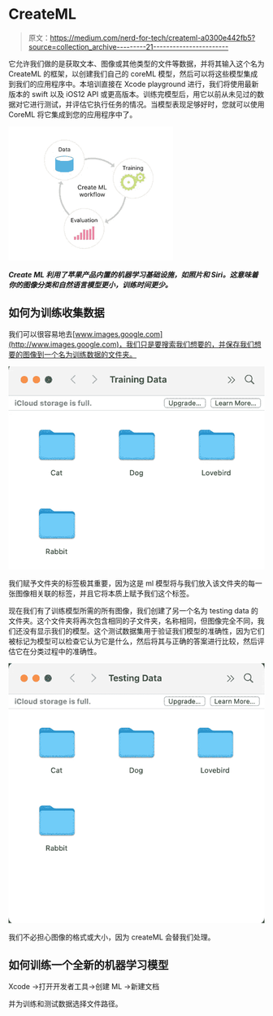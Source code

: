 # CreateML

> 原文：<https://medium.com/nerd-for-tech/createml-a0300e442fb5?source=collection_archive---------21----------------------->

它允许我们做的是获取文本、图像或其他类型的文件等数据，并将其输入这个名为 CreateML 的框架，以创建我们自己的 coreML 模型，然后可以将这些模型集成到我们的应用程序中。本培训直接在 Xcode playground 进行，我们将使用最新版本的 swift 以及 iOS12 API 或更高版本。训练完模型后，用它以前从未见过的数据对它进行测试，并评估它执行任务的情况。当模型表现足够好时，您就可以使用 CoreML 将它集成到您的应用程序中了。

![](img/5cdd057e24e743a6f088867d9ec51527.png)

***Create ML 利用了苹果产品内置的机器学习基础设施，如照片和 Siri。这意味着你的图像分类和自然语言模型更小，训练时间更少。***

## **如何为训练收集数据**

我们可以很容易地去[www.images.google.com](http://www.images.google.com)，我们只是要搜索我们想要的，并保存我们想要的图像到一个名为训练数据的文件夹。

![](img/9adecdc345e5548ff7ab3e883e91b670.png)

我们赋予文件夹的标签极其重要，因为这是 ml 模型将与我们放入该文件夹的每一张图像相关联的标签，并且它将本质上赋予我们这个标签。

现在我们有了训练模型所需的所有图像，我们创建了另一个名为 testing data 的文件夹。这个文件夹将再次包含相同的子文件夹，名称相同，但图像完全不同，我们还没有显示我们的模型。这个测试数据集用于验证我们模型的准确性，因为它们被标记为模型可以检查它认为它是什么，然后将其与正确的答案进行比较，然后评估它在分类过程中的准确性。

![](img/e7d732566592f1f06a115d225d8c651a.png)

我们不必担心图像的格式或大小，因为 createML 会替我们处理。

## **如何训练一个全新的机器学习模型**

Xcode ->打开开发者工具->创建 ML ->新建文档

并为训练和测试数据选择文件路径。